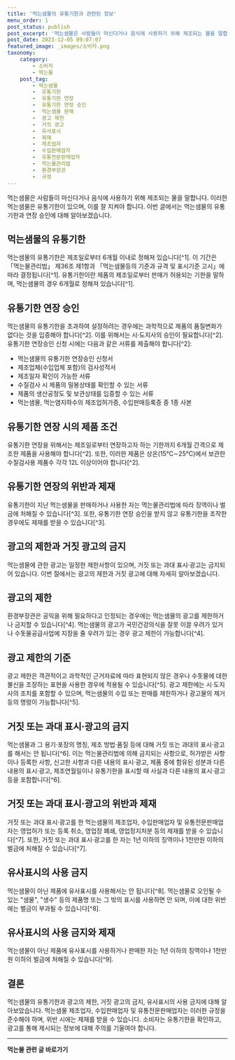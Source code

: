 ```yaml
---
title: '먹는샘물의 유통기한과 관련된 정보'
menu_order: 1
post_status: publish
post_excerpt: '먹는샘물은 사람들이 마신다거나 음식에 사용하기 위해 제조되는 물을 말합니다. 이러한 먹는샘물은 유통기한이 있으며, 이를 잘 지켜야 합니다. 이번 글에서는 먹는샘물의 유통기한과 연장 승인에 대해 알아보겠습니다.'
post_date: 2023-12-05 09:07:07
featured_image: _images/소비자.png
taxonomy:
    category:
        - 소비자
        - 먹는물
    post_tag:
        - 먹는샘물
        -  유통기한
        -  유통기한 연장
        -  유통기한 연장 승인
        -  먹는샘물 판매
        -  광고 제한
        -  거짓 광고
        -  유사표시
        -  제재
        -  제조업자
        -  수입판매업자
        -  유통전문판매업자
        -  먹는물관리법
        -  환경부장관
        -  규정
---
```



먹는샘물은 사람들이 마신다거나 음식에 사용하기 위해 제조되는 물을 말합니다. 이러한 먹는샘물은 유통기한이 있으며, 이를 잘 지켜야 합니다. 이번 글에서는 먹는샘물의 유통기한과 연장 승인에 대해 알아보겠습니다.

## 먹는샘물의 유통기한

먹는샘물의 유통기한은 제조일로부터 6개월 이내로 정해져 있습니다[^1]. 이 기간은 「먹는물관리법」 제36조 제1항과 「먹는샘물등의 기준과 규격 및 표시기준 고시」에 따라 결정됩니다[^1]. 유통기한이란 제품의 제조일로부터 판매가 허용되는 기한을 말하며, 먹는샘물의 경우 6개월로 정해져 있습니다[^1].

## 유통기한 연장 승인

먹는샘물의 유통기한을 초과하여 설정하려는 경우에는 과학적으로 제품의 품질변화가 없다는 것을 입증해야 합니다[^2]. 이를 위해서는 시·도지사의 승인이 필요합니다[^2]. 유통기한 연장승인 신청 시에는 다음과 같은 서류를 제출해야 합니다[^2]:
- 먹는샘물의 유통기한 연장승인 신청서
- 제조업체(수입업체 포함)의 검사성적서
- 제조일자 확인이 가능한 서류
- 수질검사 시 제품의 밀봉상태를 확인할 수 있는 서류
- 제품의 생산공정도 및 보관상태를 입증할 수 있는 서류
- 먹는샘물, 먹는염지하수의 제조업허가증, 수입판매등록증 중 1종 사본

## 유통기한 연장 시의 제품 조건

유통기한 연장을 위해서는 제조일로부터 연장하고자 하는 기한까지 6개월 간격으로 제조한 제품을 사용해야 합니다[^2]. 또한, 이러한 제품은 상온(15℃∼25℃)에서 보관한 수질검사용 제품수 각각 12L 이상이어야 합니다[^2].

## 유통기한 연장의 위반과 제재

유통기한이 지난 먹는샘물을 판매하거나 사용한 자는 먹는물관리법에 따라 징역이나 벌금에 처해질 수 있습니다[^3]. 또한, 유통기한 연장 승인을 받지 않고 유통기한을 조작한 경우에도 제재를 받을 수 있습니다[^3].

## 광고의 제한과 거짓 광고의 금지

먹는샘물에 관한 광고는 일정한 제한사항이 있으며, 거짓 또는 과대 표시·광고는 금지되어 있습니다. 이번 절에서는 광고의 제한과 거짓 광고에 대해 자세히 알아보겠습니다.

## 광고의 제한

환경부장관은 공익을 위해 필요하다고 인정되는 경우에는 먹는샘물의 광고를 제한하거나 금지할 수 있습니다[^4]. 먹는샘물의 광고가 국민건강의식을 잘못 이끌 우려가 있거나 수돗물공급사업에 지장을 줄 우려가 있는 경우 광고 제한이 가능합니다[^4].

## 광고 제한의 기준

광고 제한은 객관적이고 과학적인 근거자료에 따라 표현되지 않은 경우나 수돗물에 대한 불신을 조장하는 표현을 사용한 경우에 적용될 수 있습니다[^5]. 광고 제한에는 시·도지사의 조치를 포함할 수 있으며, 먹는샘물의 수입 또는 판매를 제한하거나 광고물의 제거 등의 명령이 가능합니다[^5].

## 거짓 또는 과대 표시·광고의 금지

먹는샘물과 그 용기·포장의 명칭, 제조 방법·품질 등에 대해 거짓 또는 과대의 표시·광고를 해서는 안 됩니다[^6]. 이는 먹는물관리법에 의해 금지되는 사항으로, 허가받은 사항이나 등록한 사항, 신고한 사항과 다른 내용의 표시·광고, 제품 중에 함유된 성분과 다른 내용의 표시·광고, 제조연월일이나 유통기한을 표시할 때 사실과 다른 내용의 표시·광고 등을 포함합니다[^6].

## 거짓 또는 과대 표시·광고의 위반과 제재

거짓 또는 과대 표시·광고를 한 먹는샘물의 제조업자, 수입판매업자 및 유통전문판매업자는 영업허가 또는 등록 취소, 영업장 폐쇄, 영업정지처분 등의 제재를 받을 수 있습니다[^7]. 또한, 거짓 또는 과대 표시·광고를 한 자는 1년 이하의 징역이나 1천만원 이하의 벌금에 처해질 수 있습니다[^7].

## 유사표시의 사용 금지

먹는샘물이 아닌 제품에 유사표시를 사용해서는 안 됩니다[^8]. 먹는샘물로 오인될 수 있는 "샘물", "생수" 등의 제품명 또는 그 밖의 표시를 사용하면 안 되며, 이에 대한 위반에는 벌금이 부과될 수 있습니다[^8].

## 유사표시의 사용 금지와 제재

먹는샘물이 아닌 제품에 유사표시를 사용하거나 판매한 자는 1년 이하의 징역이나 1천만원 이하의 벌금에 처해질 수 있습니다[^9].

## 결론

먹는샘물의 유통기한과 광고의 제한, 거짓 광고의 금지, 유사표시의 사용 금지에 대해 알아보았습니다. 먹는샘물 제조업자, 수입판매업자 및 유통전문판매업자는 이러한 규정을 준수해야 하며, 위반 시에는 제재를 받을 수 있습니다. 소비자는 유통기한을 확인하고, 광고를 통해 제시되는 정보에 대해 주의를 기울여야 합니다.
<!-- wp:separator -->
<hr class="wp-block-separator has-alpha-channel-opacity"/>
<!-- /wp:separator -->

<!-- wp:group {"backgroundColor":"base","layout":{"type":"constrained"}} -->
<div class="wp-block-group has-base-background-color has-background"><!-- wp:paragraph {"align":"center","fontSize":"medium"} -->
<p class="has-text-align-center has-large-font-size"><strong>먹는물 관련 글 바로가기</strong></p>
<!-- /wp:paragraph -->


<!-- wp:latest-posts
{"categories":[{"id":31331,"count":19,"description":"","link":"https://uknowlaw.com/category/%eb%a8%b9%eb%8a%94%eb%ac%bc/","name":"먹는물","slug":"먹는물","taxonomy":"category","parent":0,"meta":[],"_links":{"self":[{"href":"https://uknowlaw.com/wp-json/wp/v2/categories/31331"}],"collection":[{"href":"https://uknowlaw.com/wp-json/wp/v2/categories"}],"about":[{"href":"https://uknowlaw.com/wp-json/wp/v2/taxonomies/category"}],"wp:post_type":[{"href":"https://uknowlaw.com/wp-json/wp/v2/posts?categories=31331"}],"curies":[{"name":"wp","href":"https://api.w.org/{rel}","templated":true}]}}],"postsToShow":100,"excerptLength":28,"postLayout":"grid","columns":2,"featuredImageAlign":"left","featuredImageSizeSlug":"large","fontSize":"small"} /--></div>
<!-- /wp:group -->